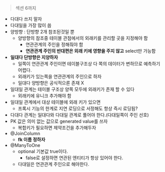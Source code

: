 > 섹션 6까지

- 다대다 쓰지 말자
- 다대일을 가장 많이 씀
- 양방향 : 단방향 2개 참조된것일 뿐
    - 양방향의 참조중 테이블 관점에서의 외래키를 관리할 곳을 지정해야 함
        - 연관관계의 주인을 정해줘야 함
        - **연관관계 주인의 반대편은 외래 키에 영향을 주지 않고** select만 가능함
- **일대다 단방향은 지양하자**
    - 일쪽이 연관관계 주인이면 테이블구조상 다 쪽의 데이터가 변하므로 예측하기 어렵다.
    - 외래키가 있는쪽을 연관관계의 주인으로 하자
    - 일대다 양방향은 공식적으론 존재 X
- 일대일 관계는 테이블 구조상 양쪽 모두에 외래키가 존재 할 수 있다
    - 외래키에 유니크 추가해야 함
- 일대일 관계에서 대상 테이블에 외래 키가 있으면
    - 프록시 기능의 한계로 지연 로딩으로 서정해도 항상 즉시 로딩됨?
- 다대다 관계는 일대다와 다대일 관계로 풀어야 한다.(다대일쪽이 주인 선호)
- PK 값은 의미 없는 값으로 generated value를 쓰자
    - 복합키가 필요하면 제약조건을 추가해두자
- @JoinColumn
    - **fk 이름 정하자**
- @ManyToOne
    - optional 기본값 true이다.
        - false로 설정하면 연관된 엔티티가 항상 있어야 한다.
    - 다대일은 연관관계 주인으로 해야한다.